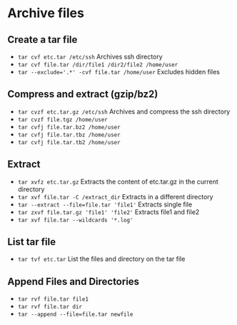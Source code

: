 # Archive files

## Create a tar file

- `tar cvf etc.tar /etc/ssh` Archives ssh directory
- `tar cvf file.tar /dir/file1 /dir2/file2 /home/user`
- `tar --exclude='.*' -cvf file.tar /home/user` Excludes hidden files

## Compress and extract (gzip/bz2)

- `tar cvzf etc.tar.gz /etc/ssh` Archives and compress the ssh directory
- `tar cvzf file.tgz /home/user`
- `tar cvfj file.tar.bz2 /home/user`
- `tar cvfj file.tar.tbz /home/user`
- `tar cvfj file.tar.tb2 /home/user`

## Extract

- `tar xvfz etc.tar.gz` Extracts the content of etc.tar.gz in the current directory
- `tar xvf file.tar -C /extract_dir` Extracts in a different directory
- `tar --extract --file=file.tar 'file1'` Extracts single file
- `tar zxvf file.tar.gz 'file1' 'file2'` Extracts file1 and file2
- `tar xvf file.tar --wildcards '*.log'`

## List tar file

- `tar tvf etc.tar` List the files and directory on the tar file

## Append Files and Directories

- `tar rvf file.tar file1`
- `tar rvf file.tar dir`
- `tar --append --file=file.tar newfile`